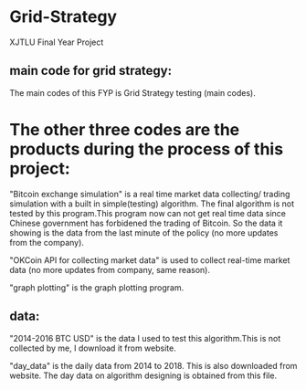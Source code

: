 # Grid-Strategy
XJTLU Final Year Project

## main code for grid strategy:

The main codes of this FYP is Grid Strategy testing (main codes).

# The other three codes are the products during the process of this project:

"Bitcoin exchange simulation" is a real time market data collecting/ trading simulation with a built in simple(testing) algorithm. The final algorithm is not tested by this program.This program now can not get real time data since Chinese government has forbidened the trading of Bitcoin. So the data it showing is the data from the last minute of the policy (no more updates from the company).  

"OKCoin API for collecting market data" is used to collect real-time market data (no more updates from company, same reason).

"graph plotting" is the graph plotting program.

## data:

"2014-2016 BTC USD" is the data I used to test this algorithm.This is not collected by me, I download it from website. 

"day_data" is the daily data from 2014 to 2018. This is also downloaded from website. The day data on algorithm designing is obtained from this file.

